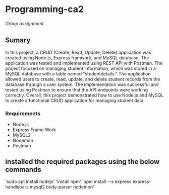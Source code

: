 # Programming-ca2
###### Group assignment 

## Sumary

In this project, a CRUD (Create, Read, Update, Delete) application was created using Node.js, Express framwork, and MySQL database. The application was tested and implemented using REST API with Postman. The project focused on managing student information, which was stored in a MySQL database with a table named "studentdetails." The application allowed users to create, read, update, and delete student records from the database through a user system. The implementation was successful and tested using Postman to ensure that the API endpoints were working correctly. Overall, this project demonstrated how to use Node.js and MySQL to create a functional CRUD application for managing student data.

### Requirements

* Node.js
* Express Frame Work
* MySQL2
* Nodemon
* Postman

## installed the required packages using the below commands

'sudo apt install nodejs'
'install npm'
'npm install  --s express express-handlebars mysql2 body-parser nodemon'





